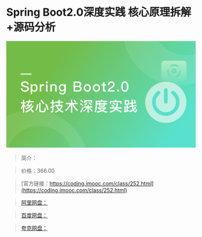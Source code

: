 # Spring Boot2.0深度实践 核心原理拆解+源码分析

![img](../../assets/5fcdffb30910d31a05400304.png)

> 简介：

> 价格：366.00

> [官方链接：https://coding.imooc.com/class/252.html](https://coding.imooc.com/class/252.html)

> [阿里网盘：]()

> [百度网盘：]()

> [夸克网盘：]()
